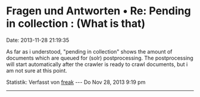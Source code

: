 Fragen und Antworten • Re: Pending in collection : (What is that)
=================================================================

Date: 2013-11-28 21:19:35

As far as i understood, \"pending in collection\" shows the amount of
documents which are queued for (solr) postprocessing. The postprocessing
will start automatically after the crawler is ready to crawl documents,
but i am not sure at this point.

Statistik: Verfasst von
[freak](http://forum.yacy-websuche.de/memberlist.php?mode=viewprofile&u=9007)
--- Do Nov 28, 2013 9:19 pm

------------------------------------------------------------------------
